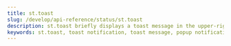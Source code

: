 ```yaml
---
title: st.toast
slug: /develop/api-reference/status/st.toast
description: st.toast briefly displays a toast message in the upper-right corner.
keywords: st.toast, toast notification, toast message, popup notification, temporary message, corner notification, brief message, notification popup
---
```


<Autofunction function="streamlit.toast" />
